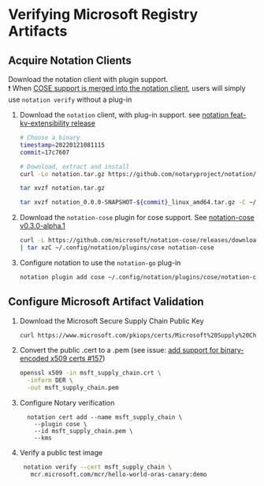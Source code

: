 # Verifying Microsoft Registry Artifacts

## Acquire Notation Clients

Download the notation client with plugin support.  
  ❗ When [COSE support is merged into the notation client](https://github.com/notaryproject/notation/issues/163), users will simply use `notation verify` without a plug-in

1. Download the `notation` client, with plug-in support. see [notation feat-kv-extensibility release](https://github.com/notaryproject/notation/releases/tag/feat-kv-extensibility)

    ```bash
    # Choose a binary
    timestamp=20220121081115
    commit=17c7607

    # Download, extract and install
    curl -Lo notation.tar.gz https://github.com/notaryproject/notation/releases/download/feat-kv-extensibility/notation-feat-kv-extensibility-$timestamp-$commit.tar.gz

    tar xvzf notation.tar.gz

    tar xvzf notation_0.0.0-SNAPSHOT-${commit}_linux_amd64.tar.gz -C ~/bin notation
    ```

2. Download the `notation-cose` plugin for cose support. See [notation-cose v0.3.0-alpha.1](https://github.com/microsoft/notation-cose/releases/tag/v0.3.0-alpha.1)

    ```bash
    curl -L https://github.com/microsoft/notation-cose/releases/download/v0.3.0-alpha.1/notation-cose_0.3.0-alpha.1_Linux_amd64.tar.gz \
    | tar xzC ~/.config/notation/plugins/cose notation-cose
    ```

3. Configure notation to use the `notation-go` plug-in

    ```bash
    notation plugin add cose ~/.config/notation/plugins/cose/notation-cose
    ```

## Configure Microsoft Artifact Validation

1. Download the Microsoft Secure Supply Chain Public Key
    ```bash
    curl https://www.microsoft.com/pkiops/certs/Microsoft%20Supply%20Chain%20RSA%20Root%20CA%202022.crt --output msft_supply_chain.crt
    ```

1. Convert the public .cert to a .pem (see issue: [add support for binary-encoded x509 certs #157](https://github.com/notaryproject/notation/issues/157))

    ```bash
    openssl x509 -in msft_supply_chain.crt \
      -inform DER \
      -out msft_supply_chain.pem
    ```

1. Configure Notary verification

    ```console
      notation cert add --name msft_supply_chain \
        --plugin cose \
        --id msft_supply_chain.pem \
        --kms
    ```

1. Verify a public test image

    ```bash
     notation verify --cert msft_supply_chain \
       mcr.microsoft.com/mcr/hello-world-oras-canary:demo
    ```
